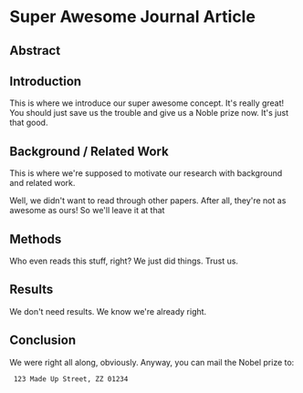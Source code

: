# Super Awesome Journal Article

## Abstract


## Introduction

This is where we introduce our super awesome concept. It's really great! You should just save us the trouble and give us a Noble prize now. It's just that good.

## Background / Related Work

This is where we're supposed to motivate our research with background and related work. 

Well, we didn't want to read through other papers. After all, they're not as awesome as ours! So we'll leave it at that

## Methods

Who even reads this stuff, right? We just did things. Trust us.

## Results
We don't need results. We know we're already right.


## Conclusion

We were right all along, obviously. Anyway, you can mail the Nobel prize to:

```
 123 Made Up Street, ZZ 01234
```

